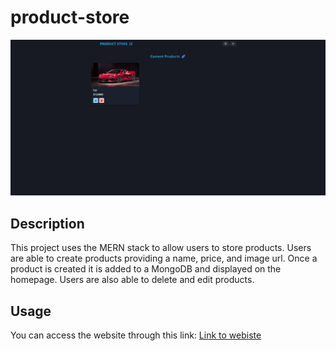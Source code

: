 # product-store
![HomePage](Homepage.png)

## Description
This project uses the MERN stack to allow users to store products. Users are able to create products providing a name, price, and image url. Once a product is created it is added to a MongoDB <database> and displayed on the homepage. Users are also able to delete and edit products.

## Usage
You can access the website through this link: [Link to webiste](https://product-store-kvko.onrender.com/)
